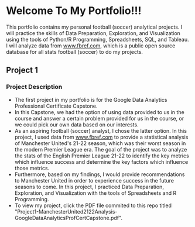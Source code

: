 # Welcome To My Portfolio!!!
This portfolio contains my personal football (soccer) analytical projects. I will practice the skills of Data Preparation, Exploration, and Visualization using the tools of Python/R Programming, Spreadsheets, SQL, and Tableau. I will analyze data from www.fbref.com, which is a public open source database for all stats football (soccer) to do my projects.

## Project 1
### Project Description
* The first project in my portfolio is for the Google Data Analytics Professional Certificate Capstone. 
* In this Capstone, we had the option of using data provided to us in the course and answer a certain problem provided for us in the course, or we could pick our own data based on our interests. 
* As an aspiring football (soccer) analyst, I chose the latter option. In this project, I used data from www.fbref.com to provide a statistical analysis of Manchester United's 21-22 season, which was their worst season in the modern Premier League era. The goal of the project was to analyze the stats of the English Premier League 21-22 to identify the key metrics which influence success and determine the key factors which influence those metrics. 
* Furthermore, based on my findings, I would provide recommendations to Manchester United in order to experience success in the future seasons to come. In this project, I practiced Data Preparation, Exploration, and Visualization with the tools of Spreadsheets and R Programming. 
* To view my project, click the PDF file commited to this repo titled "Project1-ManchesterUnited2122Analysis-GoogleDataAnalyticsProfCertCapstone.pdf". 



